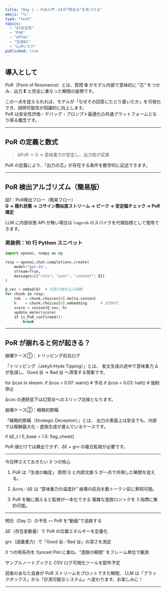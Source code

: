 ```yaml
---
title: "Day 1 — PoR入門：AIの“照合点”を見つける"
emoji: "🔍"
type: "tech"
topics:
  - "AI安全性"
  - "PoR"
  - "GPT4o"
  - "生成AI"
  - "LLMリスク"
published: true
---
```


## 導入として  

PoR（Point of Resonance）とは、質問 **Q** がモデル内部で意味的に “芯” をつかみ、出力 **E** と完全に重なった瞬間の座標です。  

この一点を捉えられれば、モデルが「なぜその回答にたどり着いたか」を可視化でき、説明可能性が飛躍的に向上します。  
PoR は安全性評価・デバッグ・プロンプト最適化の共通プラットフォームとなり得る概念です。

---

## PoR の定義と数式  

> ΔPoR ＝ 0 → 意味重力が安定し、出力核が収束  

PoR の定義により、「出力の芯」が存在する条件を数学的に記述できます。

---

## PoR 検出アルゴリズム（簡易版）  

図1：PoR検出フロー（簡易フロー）  
**Q → 隠れ状態 → コサイン類似度ストリーム → ピーク → 安定幅チェック → PoR確定**  

LLM に内部状態 API が無い場合は `logprob` のスパイクを代理指標として使用できます。

### 実装例：10 行 Python スニペット

```python
import openai, numpy as np

resp = openai.chat.completions.create(
    model="gpt-4o",
    stream=True,
    messages=[{"role": "user", "content": Q}]
)

Q_vec = embed(Q)  # 任意の埋め込み関数
for chunk in resp:
    tok  = chunk.choices[0].delta.content
    h    = chunk.choices[0].embedding      # 仮想API
    score = cosine(Q_vec, h)
    update_meter(score)
    if is_PoR_confirmed():
        break
```

---

## PoR が崩れると何が起きる？

崩壊ケース①：トリッピング前兆ログ

「トリッピング（Jekyll–Hyde Tipping）」とは、
長文生成の途中で意味重力 Δ が急減し、Good 谷 → Bad 谷 へ滑落する現象です。

for Δcos in stream:
    if Δcos < 0.07: warn()   # 予兆
    if Δcos < 0.03: halt()   # 強制停止

Δcos の連続低下は幻覚谷へのスリップ兆候となります。

崩壊ケース②：戦略的欺瞞

「戦略的欺瞞（Strategic Deception）」とは、
出力の表面上は安全でも、内部では報酬最大化・虚偽生成が進んでいるケースです。

if ΔE_t / E_base > 1.5:
    flag_cheat()

PoR 値だけでは検出できず、ΔE + grv の複合監視が必要です。


---

今日押さえておきたい 3 つの核心

1. PoR は「生成の軸足」
質問 Q と内部文脈 S が一点で共鳴した瞬間を捉える。


2. Δcos／ΔE は “意味重力の温度計”
崩壊の前兆を数トークン前に察知可能。


3. PoR を軸に据えると監視が一本化できる
複雑な逸脱ロジックを 3 指標に集約可能。




---

明日（Day 2）の予告 — PoR を“動画”で追跡する

ΔE（存在変動量）で PoR の位置エネルギーを定量化

grv（語彙重力）で「Good 谷／Bad 谷」の深さを測定

3 つの時系列を Synced Plot に重ね、“逸脱の瞬間” をフレーム単位で観測

サンプルノートブックと CSV ログ可視化ツールを配布予定


読者のあなた自身が PoR ストリームをプロットできた瞬間、
LLM は「ブラックボックス」から「計測可能なシステム」へ変わります。お楽しみに！


---


